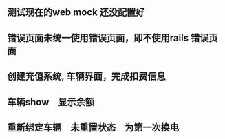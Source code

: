 ## 测试现在的web mock 还没配置好
 
## 错误页面未统一使用错误页面，即不使用rails 错误页面

## 创建充值系统, 车辆界面，完成扣费信息

## 车辆show　显示余额

## 重新绑定车辆　未重置状态　为第一次换电